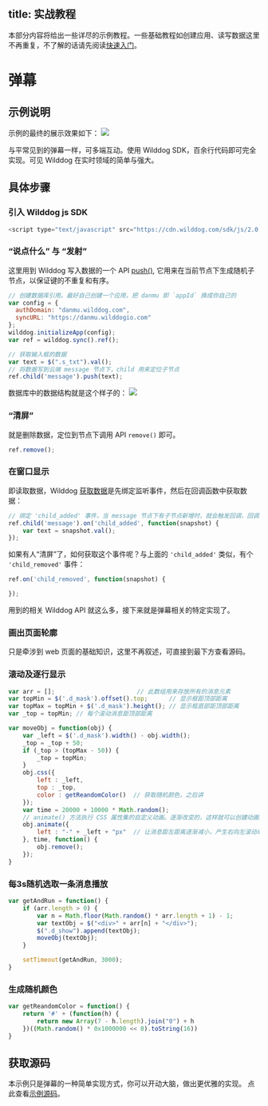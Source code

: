 title: 实战教程
---

本部分内容将给出一些详尽的示例教程。一些基础教程如创建应用、读写数据这里不再重复，不了解的话请先阅读[快速入门](/quickstart/sync/web.html)。

# 弹幕

## 示例说明
示例的最终的展示效果如下：
![](/images/display.jpg)

与平常见到的弹幕一样，可多端互动。使用 Wilddog SDK，百余行代码即可完全实现。可见 Wilddog 在实时领域的简单与强大。

## 具体步骤

### 引入 Wilddog js SDK

```js
<script type="text/javascript" src="https://cdn.wilddog.com/sdk/js/2.0.0/wilddog-sync.js"></script>
```
### “说点什么” 与 “发射”

这里用到 Wilddog 写入数据的一个 API [push()](/guide/sync/web/save-data.html#追加新节点), 它用来在当前节点下生成随机子节点，以保证键的不重复和有序。
```js
// 创建数据库引用。最好自己创建一个应用，把 danmu 即 `appId` 换成你自己的
var config = {
  authDomain: "danmu.wilddog.com",
  syncURL: "https://danmu.wilddogio.com"
};
wilddog.initializeApp(config);
var ref = wilddog.sync().ref();

// 获取输入框的数据
var text = $(".s_txt").val();
// 将数据写到云端 message 节点下，child 用来定位子节点
ref.child('message').push(text);
```
数据库中的数据结构就是这个样子的：
![](/images/data.jpg)

### “清屏”
就是删除数据，定位到节点下调用 API `remove()` 即可。

```js
ref.remove();
```
### 在窗口显示
即读取数据，Wilddog [获取数据](/guide/sync/web/retrieve-data.html)是先绑定监听事件，然后在回调函数中获取数据：

```js
// 绑定 'child_added' 事件，当 message 节点下有子节点新增时，就会触发回调，回调的 `snapshot` 对象包含了新增的数据
ref.child('message').on('child_added', function(snapshot) {
	var text = snapshot.val();
});
```
如果有人“清屏”了，如何获取这个事件呢？与上面的 `'child_added'` 类似，有个 `'child_removed'` 事件：
```js
ref.on('child_removed', function(snapshot) {

});
```
用到的相关 Wilddog API 就这么多，接下来就是弹幕相关的特定实现了。


### 画出页面轮廓
只是牵涉到 web 页面的基础知识，这里不再叙述，可直接到最下方查看源码。

### 滚动及逐行显示

```js
var arr = [];						// 此数组用来存放所有的消息元素
var topMin = $('.d_mask').offset().top; 	 // 显示框距顶部距离
var topMax = topMin + $('.d_mask').height(); // 显示框底部距顶部距离
var _top = topMin; // 每个滚动消息距顶部距离

var moveObj = function(obj) {
	var _left = $('.d_mask').width() - obj.width();
	_top = _top + 50;
	if (_top > (topMax - 50)) {
		_top = topMin;
	}
	obj.css({
		left : _left,
		top : _top,
		color : getReandomColor()  // 获取随机颜色，之后讲
	});
	var time = 20000 + 10000 * Math.random();
	// animate() 方法执行 CSS 属性集的自定义动画。逐渐改变的，这样就可以创建动画效果。
	obj.animate({								
		left : "-" + _left + "px"  // 让消息距左距离逐渐减小，产生右向左滚动动画。
	}, time, function() {
		obj.remove();
	});
}
```

### 每3s随机选取一条消息播放

```js
var getAndRun = function() {
	if (arr.length > 0) {
		var n = Math.floor(Math.random() * arr.length + 1) - 1;
		var textObj = $("<div>" + arr[n] + "</div>");
		$(".d_show").append(textObj);
		moveObj(textObj);
	}

	setTimeout(getAndRun, 3000);
}
```

### 生成随机颜色

```js
var getReandomColor = function() {
	return '#' + (function(h) {
		return new Array(7 - h.length).join("0") + h
	})((Math.random() * 0x1000000 << 0).toString(16))
}
```
## 获取源码
本示例只是弹幕的一种简单实现方式，你可以开动大脑，做出更优雅的实现。
点此查看[示例源码](https://github.com/WildDogTeam/demo-js-danmu)。



